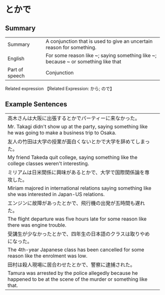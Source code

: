 # とかで

## Summary

<table><tr>   <td>Summary<td>   <td>A conjunction that is used to give an uncertain reason for something.</td><tr><tr>   <td>English<td>   <td>For some reason like ~; saying something like ~; because ~ or something like that</td><tr><tr>   <td>Part of speech<td>   <td>Conjunction</td><tr></table><tr>   <td>Related expression<td>   <td>【Related Expression: から; ので】</td><tr></table></table>

## Example Sentences

<table><tr><td>高木さんは大阪に出張するとかでパーティーに来なかった。<td><tr><tr><td>Mr. Takagi didn't show up at the party, saying something like he was going to make a business trip to Osaka.<td><tr><tr><td>友人の竹田は大学の授業が面白くないとかで大学を辞めてしまった。<td><tr><tr><td>My friend Takeda quit college, saying something like the college classes weren't interesting.<td><tr><tr><td>ミリアムは日米関係に興味があるとかで、大学で国際関係論を専攻した。<td><tr><tr><td>Miriam majored in international relations saying something like she was interested in Japan-US relations.<td><tr><tr><td>エンジンに故障があったとかで、飛行機の出発が五時間も遅れた。<td><tr><tr><td>The flight departure was five hours late for some reason like there was engine trouble.<td><tr><tr><td>受講生が少なかったとかで、四年生の日本語のクラスは取りやめになった。<td><tr><tr><td>The 4th-year Japanese class has been cancelled for some reason like the enrolment was low.<td><tr><tr><td>田村は殺人現場に居合わせたとかで、警察に逮捕された。<td><tr><tr><td>Tamura was arrested by the police allegedly because he happened to be at the scene of the murder or something like that.<td><tr></table>

